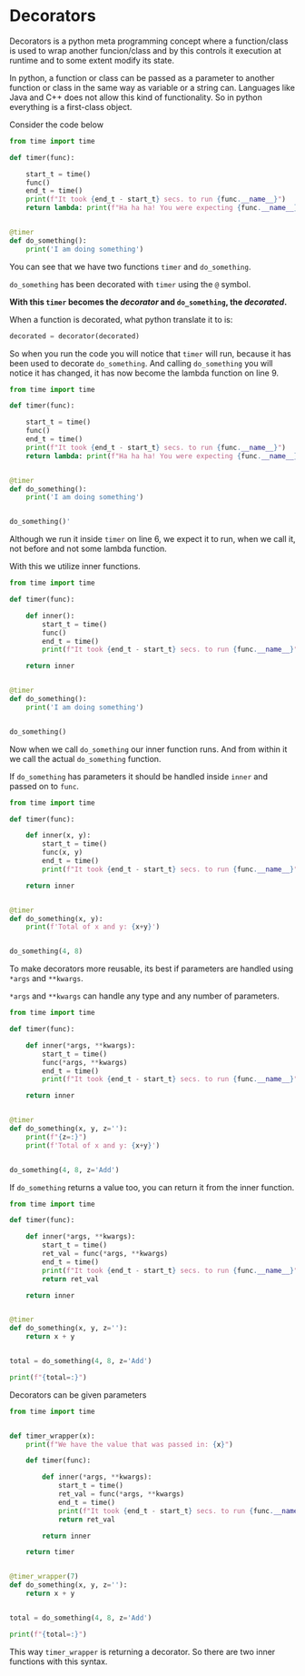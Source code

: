 # Decorators

Decorators is a python meta programming concept where a function/class is used to wrap another funcion/class and by this controls it execution at runtime and to some extent modify its state.

In python, a function or class can be passed as a parameter to another function or class in the same way as variable or a string can. Languages like Java and C++ does not allow this kind of functionality. So in python everything is a first-class object.

Consider the code below

```python
from time import time

def timer(func):

    start_t = time()
    func()
    end_t = time()
    print(f"It took {end_t - start_t} secs. to run {func.__name__}")
    return lambda: print(f"Ha ha ha! You were expecting {func.__name__}")


@timer
def do_something():
    print('I am doing something')


```

You can see that we have two functions `timer` and `do_something`.

 `do_something` has been decorated with `timer` using the `@` symbol.

**With this `timer` becomes the *decorator* and `do_something`, the *decorated*.**

When  a function is decorated, what python translate it to is:

```python
decorated = decorator(decorated)
```

So when you run the code you will notice that `timer` will run, because it has been used to decorate `do_something`. And calling `do_something` you will notice it has changed, it has now become the lambda function on line 9.

```python
from time import time

def timer(func):

    start_t = time()
    func()
    end_t = time()
    print(f"It took {end_t - start_t} secs. to run {func.__name__}")
    return lambda: print(f"Ha ha ha! You were expecting {func.__name__}")


@timer
def do_something():
    print('I am doing something')


do_something()'
```

Although we run it inside  `timer` on line 6, we expect it to run, when we call it, not before and not some lambda function.

With this we utilize inner functions.

```python
from time import time

def timer(func):

    def inner():
        start_t = time()
        func()
        end_t = time()
        print(f"It took {end_t - start_t} secs. to run {func.__name__}")

    return inner


@timer
def do_something():
    print('I am doing something')


do_something()


```

Now when we call `do_something` our inner function runs. And from within it we call the actual `do_something` function.



If `do_something` has parameters it should be handled inside `inner` and passed on to `func`.

```python
from time import time

def timer(func):

    def inner(x, y):
        start_t = time()
        func(x, y)
        end_t = time()
        print(f"It took {end_t - start_t} secs. to run {func.__name__}")

    return inner


@timer
def do_something(x, y):
    print(f'Total of x and y: {x+y}')


do_something(4, 8)

```

To make decorators more reusable, its best if parameters are handled using `*args` and `**kwargs`.

`*args` and `**kwargs` can handle any type and any number of parameters.

```python
from time import time

def timer(func):

    def inner(*args, **kwargs):
        start_t = time()
        func(*args, **kwargs)
        end_t = time()
        print(f"It took {end_t - start_t} secs. to run {func.__name__}")

    return inner


@timer
def do_something(x, y, z=''):
    print(f"{z=:}")
    print(f'Total of x and y: {x+y}')


do_something(4, 8, z='Add')

```

If `do_something` returns a value too, you can return it from the inner function.

```python
from time import time

def timer(func):

    def inner(*args, **kwargs):
        start_t = time()
        ret_val = func(*args, **kwargs)
        end_t = time()
        print(f"It took {end_t - start_t} secs. to run {func.__name__}")
        return ret_val

    return inner


@timer
def do_something(x, y, z=''):
    return x + y


total = do_something(4, 8, z='Add')

print(f"{total=:}")

```



Decorators can be given parameters

```python
from time import time


def timer_wrapper(x):
    print(f"We have the value that was passed in: {x}")

    def timer(func):

        def inner(*args, **kwargs):
            start_t = time()
            ret_val = func(*args, **kwargs)
            end_t = time()
            print(f"It took {end_t - start_t} secs. to run {func.__name__}")
            return ret_val

        return inner

    return timer


@timer_wrapper(7)
def do_something(x, y, z=''):
    return x + y


total = do_something(4, 8, z='Add')

print(f"{total=:}")
```

This way `timer_wrapper` is returning a decorator. So there are two inner functions with this syntax.
